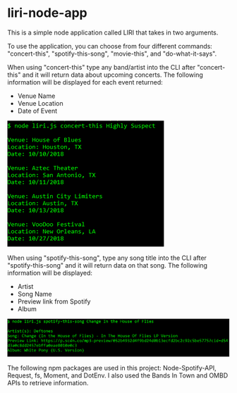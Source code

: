 # liri-node-app

This is a simple node application called LIRI that takes in two arguments.

To use the application, you can choose from four different commands: "concert-this", "spotify-this-song", "movie-this", and "do-what-it-says".

When using "concert-this" type any band/artist into the CLI after "concert-this" and it will return data about upcoming concerts. The following information will be displayed for each event returned:
  * Venue Name
  * Venue Location
  * Date of Event
  
![concert-this image](images/concert-this.png)

When using "spotify-this-song", type any song title into the CLI after "spotify-this-song" and it will return data on that song. The following information will be displayed:
  * Artist
  * Song Name
  * Preview link from Spotify
  * Album 
  
![spotify-this-song image](images/spotify-this-song.png)
  







The following npm packages are used in this project: Node-Spotify-API, Request, fs, Moment, and DotEnv.
I also used the Bands In Town and OMBD APIs to retrieve information.

